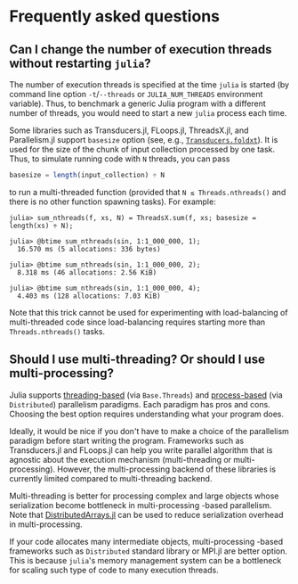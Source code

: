 # Frequently asked questions

## Can I change the number of execution threads without restarting `julia`?

The number of execution threads is specified at the time `julia` is
started (by command line option `-t`/`--threads` or
`JULIA_NUM_THREADS` environment variable).  Thus, to benchmark a
generic Julia program with a different number of threads, you would
need to start a new `julia` process each time.

Some libraries such as Transducers.jl, FLoops.jl, ThreadsX.jl, and
Parallelism.jl support `basesize` option (see, e.g.,
[`Transducers.foldxt`](https://juliafolds.github.io/Transducers.jl/dev/reference/manual/#Transducers.foldxt)).
It is used for the size of the chunk of input collection processed by
one task.  Thus, to simulate running code with `N` threads, you can
pass

```julia
basesize = length(input_collection) ÷ N
```

to run a multi-threaded function (provided that `N ≤
Threads.nthreads()` and there is no other function spawning tasks).
For example:

```julia-repl
julia> sum_nthreads(f, xs, N) = ThreadsX.sum(f, xs; basesize = length(xs) ÷ N);

julia> @btime sum_nthreads(sin, 1:1_000_000, 1);
  16.570 ms (5 allocations: 336 bytes)

julia> @btime sum_nthreads(sin, 1:1_000_000, 2);
  8.318 ms (46 allocations: 2.56 KiB)

julia> @btime sum_nthreads(sin, 1:1_000_000, 4);
  4.403 ms (128 allocations: 7.03 KiB)
```

Note that this trick cannot be used for experimenting with
load-balancing of multi-threaded code since load-balancing requires
starting more than `Threads.nthreads()` tasks.

## Should I use multi-threading? Or should I use multi-processing?

Julia supports
[threading-based](https://docs.julialang.org/en/v1/manual/multi-threading/)
(via `Base.Threads`) and
[process-based](https://docs.julialang.org/en/v1/manual/distributed-computing/)
(via `Distributed`) parallelism paradigms.  Each paradigm has pros and
cons.  Choosing the best option requires understanding what your
program does.

Ideally, it would be nice if you don't have to make a choice of the
parallelism paradigm before start writing the program.  Frameworks
such as Transducers.jl and FLoops.jl can help you write parallel
algorithm that is agnostic about the execution mechanism
(multi-threading or multi-processing).  However, the multi-processing
backend of these libraries is currently limited compared to
multi-threading backend.

Multi-threading is better for processing complex and large objects
whose serialization become bottleneck in multi-processing -based
parallelism.  Note that
[DistributedArrays.jl](https://github.com/JuliaParallel/DistributedArrays.jl)
can be used to reduce serialization overhead in multi-processing.

If your code allocates many intermediate objects, multi-processing
-based frameworks such as `Distributed` standard library or MPI.jl are
better option.  This is because `julia`'s memory management system can
be a bottleneck for scaling such type of code to many execution
threads.
